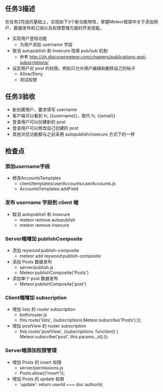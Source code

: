 ## 任务3描述
在任务2完成的基础上，实现如下3个新功能特性，掌握Meteor框架中关于添加用户、数据发布和订阅以及权限管理方面的开发技能。
* 实现用户登陆功能
  - 为用户添加 username 字段
* 取消 autopublish 和 insecure 改用 pub/sub 机制
  - 参考 http://zh.discovermeteor.com/chapters/publications-and-subscriptions/
* 设定用户对 post 的权限，例如只允许用户编辑和删除自己的帖子
  - Allow/Deny
  - 测试权限

## 任务3验收
* 新创建用户，要求填写 username 
* 客户端可以看到 hi, {{username}}，取代 hi, {{email}}
* 登录用户可以创建新的 post
* 登录用户可以修改自己创建的 post
* 其他浏览功能都与之前采用 autopublish/insecure 方式下的一样

## 检查点 

### 添加username字段
* 修改AccountsTemplates
  - client/templates/userAccounts/userAccounts.js 
  - AccountsTemplates.addField

### 发布 username 字段到 client 端
* 取消 autopublish 和 insecure
  - meteor remove autopublish
  - meteor remove insecure

### Server端增加 publishComposite
* 添加 reywood:publish-composite
  - meteor add reywood:publish-composite
* 添加 Posts 数据发布
  - server/publish.js
  - Meteor.publishComposite('Posts')
* 添加单个 post 数据发布
  - Meteor.publishComposite('post')

### Client端增加 subscription
* 增加 lists 的 router subscription
  - both/router.js 
  - this.route('lists', {subscriptions:Meteor.subscribe('Posts');});
* 增加 postView 的 router subscription
  - this.route('postView', {subscriptions: function() { Meteor.subscribe('post', this.params._id);});

### Server端添加权限管理
* 增加 Posts 的 insert 权限
  - server/permissions.js 
  - Posts.allow({'insert'});
* 增加 Posts 的 update 权限
  - 'update': return userId === doc.authorId;



